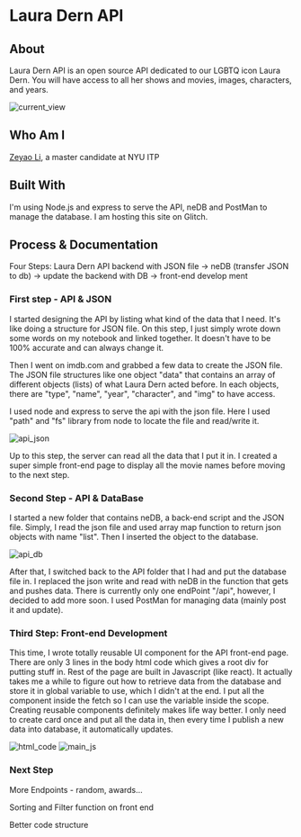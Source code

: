 # Laura Dern API

## About
Laura Dern API is an open source API dedicated to our LGBTQ icon Laura Dern. You will have access to all her shows and movies, images, characters, and years.

![current_view](https://github.com/zeyaoli/Laura-Dern-API/blob/master/documentataion/current_view.png)

## Who Am I

[Zeyao Li](https://zeyaoli.com), a master candidate at NYU ITP

## Built With

I'm using Node.js and express to serve the API, neDB and PostMan to manage the database. I am hosting this site on Glitch.


## Process & Documentation

Four Steps: Laura Dern API backend with JSON file -> neDB (transfer JSON to db) -> update the backend with DB -> front-end develop ment

### First step - API & JSON

I started designing the API by listing what kind of the data that I need. It's like doing a structure for JSON file. On this step, I just simply wrote down some words on my notebook and linked together. It doesn't have to be 100% accurate and can always change it. 

Then I went on imdb.com and grabbed a few data to create the JSON file. The JSON file structures like one object "data" that contains an array of different objects (lists) of what Laura Dern acted before. In each objects, there are "type", "name", "year", "character", and "img" to have access. 

I used node and express to serve the api with the json file. Here I used "path" and "fs" library from node to locate the file and read/write it. 

![api_json](https://github.com/zeyaoli/Laura-Dern-API/blob/master/documentataion/api_json.png)

Up to this step, the server can read all the data that I put it in. I created a super simple front-end page to display all the movie names before moving to the next step. 

### Second Step - API & DataBase

I started a new folder that contains neDB, a back-end script and the JSON file. Simply, I read the json file and used array map function to return json objects with name "list". Then I inserted the object to the database. 

![api_db](https://github.com/zeyaoli/Laura-Dern-API/blob/master/documentataion/api_db.png)

After that, I switched back to the API folder that I had and put the database file in. I replaced the json write and read with neDB in the function that gets and pushes data. There is currently only one endPoint "/api", however, I decided to add more soon. I used PostMan for managing data (mainly post it and update). 


### Third Step: Front-end Development

This time, I wrote totally reusable UI component for the API front-end page. There are only 3 lines in the body html code which gives a root div for putting stuff in. Rest of the page are built in Javascript (like react). It actually takes me a while to figure out how to retrieve data from the database and store it in global variable to use, which I didn't at the end. I put all the component inside the fetch so I can use the variable inside the scope. Creating reusable components definitely makes life way better. I only need to create card once and put all the data in, then every time I publish a new data into database, it automatically updates. 

![html_code](https://github.com/zeyaoli/Laura-Dern-API/blob/master/documentataion/html_code.png)
![main_js](https://github.com/zeyaoli/Laura-Dern-API/blob/master/documentataion/reusable_component.png)

### Next Step

More Endpoints - random, awards...

Sorting and Filter function on front end 

Better code structure 

